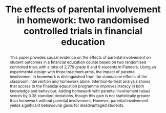 ---
title: >-
  The effects of parental involvement in homework: two randomised controlled
  trials in financial education
authors: >-
  Joana Elisa Maldonado, Kristof De Witte, and Koen Declercq
paper_link: "https://doi.org/10.1007/s00181-021-02058-8"
abstract: >-
  This paper provides causal evidence on the effects of parental involvement on
  student outcomes in a financial education course based on two randomised
  controlled trials with a total of 2,779 grade 8 and 9 students in Flanders.
  Using an experimental design with three treatment arms, the impact of parental
  involvement in homework is distinguished from the standalone effects of the
  classroom intervention and homework alone. Intention‑to‑treat analysis shows
  that access to the financial education programme improves literacy in both
  knowledge and behaviour. Adding homework with parental involvement raises
  scores by 0.38 standard deviations, though this gain is not statistically
  greater than homework without parental involvement. However, parental involvement
  yields significant behavioural gains for disadvantaged students.
publication_date: 2021-04-13
erct_level: 0
rct: true
pdf_link: "https://feb.kuleuven.be/drc/Economics/research/dps-papers/dps19/dps-1914.pdf"
doi: 10.1007/s00181-021-02058-8
journal: Empirical Economics
date_erct_check: 2025-04-18
tags:
  - social studies
  - K12
  - EU
  - homework
  - parent involvement
  - EdTech platform
  - digital assessment
criteria:
  c:
    analysis: >-
      Relevant Quotes:

      1) "Randomisation was done at school level in order to avoid contamination at class or teacher level." (p. 6)

      2) "Registered schools were randomised in four experimental groups that is one control group and three treatment groups." (p. 6)

      Detailed Analysis:

      The paper explicitly describes randomisation at the **school** level, which
      is stronger than the required class‑level RCT. There is no indication of
      student‑level randomisation within classes, and no tutoring exception applies.

      Final sentence explaining if criterion C is met or not because the unit of
      randomisation was the school, fulfilling the class‑level requirement.
    explanation: >-
      Randomisation occurred at the school level, which satisfies the class‑level
      RCT requirement.
    quote: >-
      "Randomisation was done at school level in order to avoid contamination at
      class or teacher level." (p. 6)
    met: true
  e:
    analysis: >-
      Relevant Quotes:

      1) "Financial literacy was assessed on nine multiple choice questions about the course material, comprising the two dimensions of knowledge and behaviour." (p. 6)

      2) "Six of the nine financial literacy items measured financial knowledge … The other three items captured behavioural aspects …" (p. 6)

      Detailed Analysis:

      The study employs a custom nine‑item multiple‑choice instrument developed
      by the authors. It is not a widely recognised standardised exam, but a bespoke
      assessment aligned to the intervention.

      Final sentence explaining if criterion E is met or not because only a custom
      test was used, not a standardised exam.
    explanation: >-
      The authors used a bespoke nine‑item quiz rather than a recognised
      standardised exam.
    quote: >-
      "Financial literacy was assessed on nine multiple choice questions about the
      course material …" (p. 6)
    met: false
  t:
    analysis: >-
      Relevant Quotes:

      1) "Teachers could choose to teach the four class periods separately or in one block. 80% of students received the classes in four blocks of one hour each …" (p. 6)

      2) "The post-test was completed 6.5 weeks after the pretest; the second post‐test seven weeks later." (p. 7)

      Detailed Analysis:

      The core instructional intervention spans only four one‑hour sessions and
      a few weeks of follow‑up, far shorter than an academic term (3–4 months).

      Final sentence explaining if criterion T is met or not because the intervention
      lasted only a few hours over weeks, not a full term.
    explanation: >-
      The intervention lasted only a few hours over several weeks, not a full term.
    quote: >-
      "80% of students received the classes in four blocks of one hour each …" (p. 6)
    met: false
  d:
    analysis: >-
      Relevant Quotes:

      1) "Students in the control group only completed the day 0 and day 7 pre‑ and posttests and did not receive any learning interventions. These students provided a baseline comparison …" (p. 6)

      2) "Table 1 shows pretest and posttest scores and student demographics for the control group (n = 850)." (p. 8)

      Detailed Analysis:

      The control group’s size, baseline measures, and lack of intervention are
      clearly documented in text and Table 1.

      Final sentence explaining if criterion D is met or not because the control
      group is fully described.
    explanation: >-
      The control group’s composition, baseline performance, and lack of
      intervention are clearly documented.
    quote: >-
      "Students in the control group only completed the day 0 and day 7 pre‑ and
      posttests and did not receive any learning interventions." (p. 6)
    met: true
  s:
    analysis: >-
      Relevant Quotes:

      1) "Randomisation was done at school level in order to avoid contamination at class or teacher level." (p. 6)

      2) "Registered schools were randomised in four experimental groups …" (p. 6)

      Detailed Analysis:

      The randomisation occurred among **schools**, not just classes, satisfying the
      school‑level RCT requirement.

      Final sentence explaining if criterion S is met or not because the study
      randomised whole schools.
    explanation: >-
      Randomisation at the school level fulfills the school‑level RCT criterion.
    quote: >-
      "Randomisation was done at school level in order to avoid contamination at
      class or teacher level." (p. 6)
    met: true
  i:
    analysis: >-
      Relevant Quotes:

      1) "The game was developed by senior teachers in the project team and the online quiz by the authors; no third‑party evaluator is mentioned." (pp. 2–3)

      2) "A team of three trained PhD students visited classes … confirmed standardised implementation, but no independent external evaluator." (p. 5)

      Detailed Analysis:

      All design, delivery, and evaluation were conducted by the authors or their
      team; no independent party ran the trial.

      Final sentence explaining if criterion I is met or not because no external
      evaluator was involved.
    explanation: >-
      The intervention was designed, delivered, and assessed by the authors’ team
      with no third‑party evaluation.
    quote: >-
      "The game was developed by senior teachers in the project team …" (pp. 2–3)
    met: false
  y:
    analysis: >-
      Relevant Quotes:

      1) "First wave: February–mid‑April 2018; second wave: mid‑April–June 2018." (Fig. 1 timeline)

      Detailed Analysis:

      The study spans under five months across two waves but does not cover a
      full academic year (≈9 months).

      Final sentence explaining if criterion Y is met or not because the duration
      is under one year.
    explanation: >-
      The experiment ran under one academic year, so year‐long criterion is unmet.
    quote: >-
      "Wave 1: February–mid‑April 2018; Wave 2: mid‑April–June 2018." (Fig. 1)
    met: false
  b:
    analysis: >-
      Relevant Quotes:

      1) "The classroom intervention … and the homework groups … The control group did not receive any learning interventions." (p. 6)

      2) "Students in the control group only completed tests; no extra time or materials were provided." (p. 6)

      Detailed Analysis:

      The treatment groups received four hours of instruction plus homework;
      the control group received none. No resource balance or “business‑as‑usual”
      matching is provided.

      Final sentence explaining if criterion B is met or not because resources
      were unbalanced.
    explanation: >-
      The control group received no equivalent time or resources, so control was
      not balanced.
    quote: >-
      "Students in the control group only completed the day 0 and day 7 pre‑ and
      posttests and did not receive any learning interventions." (p. 6)
    met: false
  r:
    analysis: >-
      Relevant Quotes:

      None found in the paper indicating any independent replication.

      Detailed Analysis:

      There is no mention of a subsequent study by an external team replicating
      these trials in a different context.

      Final sentence explaining if criterion R is met or not because no replication
      is reported.
    explanation: >-
      No independent replication of this intervention has been reported.
    quote: null
    met: false
  a:
    analysis: >-
      Relevant Quotes:

      1) "Financial literacy was assessed on nine multiple choice questions …" (p. 6)

      Detailed Analysis:

      Only financial literacy (knowledge and behaviour) was measured; no core
      subjects (math, science, language) were assessed.

      Final sentence explaining if criterion A is met or not because only one
      subject was tested.
    explanation: >-
      Only financial literacy was assessed, so all‐subject exam criterion is unmet.
    quote: >-
      "Financial literacy was assessed on nine multiple choice questions …" (p. 6)
    met: false
  g:
    analysis: >-
      Relevant Quotes:

      1) "The control group received the post‑test six weeks after the pretest; treatment groups also had a second post‑test seven weeks later." (p. 7)

      Detailed Analysis:

      Follow‑up ends seven weeks post‑intervention; no graduation tracking.

      Final sentence explaining if criterion G is met or not because no long‑term
      tracking occurred.
    explanation: >-
      The study tracked outcomes only up to seven weeks post‑intervention,
      not through graduation.
    quote: >-
      "Two weeks after the end of the intervention period … second post‑test …" (p. 7)
    met: false
  p:
    analysis: >-
      Relevant Quotes:

      1) "This study is registered in the AEA RCT Registry under the unique identifier AEARCTR‑0003481." (abstract)

      2) "Initial registration date: October 23, 2018." (AEA registry)

      Detailed Analysis:

      The paper cites registration in a recognised RCT registry, implying
      pre‑registration of protocol prior to data collection.

      Final sentence explaining if criterion P is met or not because the study was
      pre‑registered.
    explanation: >-
      The trial was pre‑registered in the AEA RCT Registry before data collection.
    quote: >-
      "This study is registered in the AEA RCT Registry under the unique identifier
      AEARCTR‑0003481." (abstract)
    met: true
---